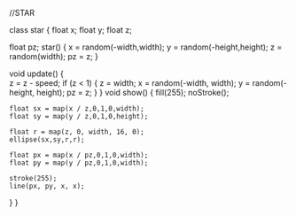 //STAR

class star {
  float x; 
  float y; 
  float z; 
  
  float pz;
  star() {
    x = random(-width,width);
    y = random(-height,height); 
    z = random(width); 
    pz = z;
  }
  
  void update() {  
    z = z - speed; 
    if (z < 1) { 
      z = width; 
      x = random(-width, width);
      y = random(-height, height); 
      pz = z;
    }
  }
  void show() { 
    fill(255); 
    noStroke(); 
    
    float sx = map(x / z,0,1,0,width); 
    float sy = map(y / z,0,1,0,height); 
    
    float r = map(z, 0, width, 16, 0);
    ellipse(sx,sy,r,r); 
    
    float px = map(x / pz,0,1,0,width); 
    float py = map(y / pz,0,1,0,width); 
    
    stroke(255);
    line(px, py, x, x);

  }
 }

